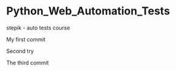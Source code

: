 # Python_Web_Automation_Tests
stepik - auto tests course

My first commit

Second try

The third commit